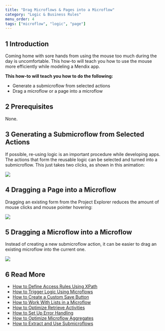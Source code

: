 ```yaml
---
title: "Drag Microflows & Pages into a Microflow"
category: "Logic & Business Rules"
menu_order: 4
tags: ["microflow", "logic", "page"]
---
```


## 1 Introduction

Coming home with sore hands from using the mouse too much during the day is uncomfortable. This how-to will teach you how to use the mouse more efficiently while modeling a Mendix app.

**This how-to will teach you how to do the following:**

* Generate a submicroflow from selected actions
* Drag a microflow or a page into a microflow

## 2 Prerequisites

None.

## 3 Generating a Submicroflow from Selected Actions

If possible, re-using logic is an important procedure while developing apps. The actions that form the reusable logic can be selected and turned into a submicroflow. This just takes two clicks, as shown in this animation:

![](attachments/18448680/18580993.gif)

## 4 Dragging a Page into a Microflow

Dragging an existing form from the Project Explorer reduces the amount of mouse clicks and mouse pointer hovering:

![](attachments/18448680/18580992.gif)

## 5 Dragging a Microflow into a Microflow

Instead of creating a new submicroflow action, it can be easier to drag an existing microflow into the current one.

![](attachments/18448680/18580991.gif)

## 6 Read More

* [How to Define Access Rules Using XPath](define-access-rules-using-xpath)
* [How to Trigger Logic Using Microflows](triggering-logic-using-microflows)
* [How to Create a Custom Save Button](create-a-custom-save-button)
* [How to Work With Lists in a Microflow](working-with-lists-in-a-microflow)
* [How to Optimize Retrieve Activities](optimizing-retrieve-activities)
* [How to Set Up Error Handling](set-up-error-handling)
* [How to Optimize Microflow Aggregates](optimizing-microflow-aggregates)
* [How to Extract and Use Submicroflows](extract-and-use-sub-microflows)
